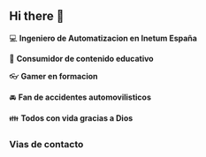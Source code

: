 ## Hi there 👋

:computer: **Ingeniero de Automatizacion en Inetum España**

:pencil: **Consumidor de contenido educativo**

:eyeglasses: **Gamer en formacion**

:oncoming_automobile: **Fan de accidentes automovilisticos**

:family: **Todos con vida gracias a Dios**


### Vias de contacto

